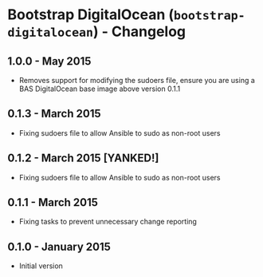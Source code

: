 # Bootstrap DigitalOcean (`bootstrap-digitalocean`) - Changelog

## 1.0.0 - May 2015

* Removes support for modifying the sudoers file, ensure you are using a BAS DigitalOcean base image above version 0.1.1

## 0.1.3 - March 2015

* Fixing sudoers file to allow Ansible to sudo as non-root users

## 0.1.2 - March 2015 [YANKED!]

* Fixing sudoers file to allow Ansible to sudo as non-root users

## 0.1.1 - March 2015

* Fixing tasks to prevent unnecessary change reporting

## 0.1.0 - January 2015

* Initial version
